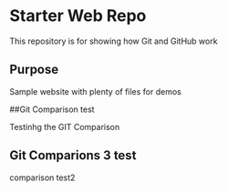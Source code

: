 # Starter Web Repo

This repository is for showing how Git and GitHub work

## Purpose

Sample website with plenty of files for demos


##Git Comparison test

Testinhg the GIT Comparison

## Git Comparions 3 test

comparison test2

